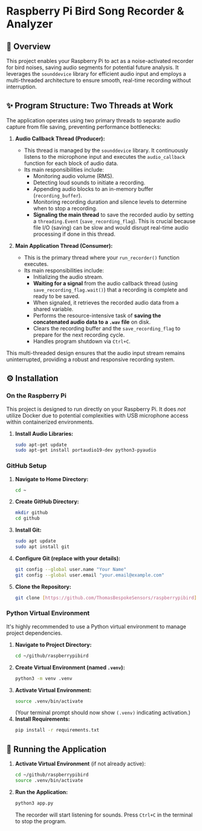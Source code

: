 # Raspberry Pi Bird Song Recorder & Analyzer

## 🚀 Overview

This project enables your Raspberry Pi to act as a noise-activated recorder for bird noises, saving audio segments for potential future analysis. It leverages the `sounddevice` library for efficient audio input and employs a multi-threaded architecture to ensure smooth, real-time recording without interruption.

## ✨ Program Structure: Two Threads at Work

The application operates using two primary threads to separate audio capture from file saving, preventing performance bottlenecks:

1.  **Audio Callback Thread (Producer):**
    * This thread is managed by the `sounddevice` library. It continuously listens to the microphone input and executes the `audio_callback` function for each block of audio data.
    * Its main responsibilities include:
        * Monitoring audio volume (RMS).
        * Detecting loud sounds to initiate a recording.
        * Appending audio blocks to an in-memory buffer (`recording_buffer`).
        * Monitoring recording duration and silence levels to determine when to stop a recording.
        * **Signaling the main thread** to save the recorded audio by setting a `threading.Event` (`save_recording_flag`). This is crucial because file I/O (saving) can be slow and would disrupt real-time audio processing if done in this thread.

2.  **Main Application Thread (Consumer):**
    * This is the primary thread where your `run_recorder()` function executes.
    * Its main responsibilities include:
        * Initializing the audio stream.
        * **Waiting for a signal** from the audio callback thread (using `save_recording_flag.wait()`) that a recording is complete and ready to be saved.
        * When signaled, it retrieves the recorded audio data from a shared variable.
        * Performs the resource-intensive task of **saving the concatenated audio data to a `.wav` file** on disk.
        * Clears the recording buffer and the `save_recording_flag` to prepare for the next recording cycle.
        * Handles program shutdown via `Ctrl+C`.

This multi-threaded design ensures that the audio input stream remains uninterrupted, providing a robust and responsive recording system.

## ⚙️ Installation

### On the Raspberry Pi

This project is designed to run directly on your Raspberry Pi. It does *not* utilize Docker due to potential complexities with USB microphone access within containerized environments.

1.  **Install Audio Libraries:**
    ```bash
    sudo apt-get update
    sudo apt-get install portaudio19-dev python3-pyaudio
    ```

### GitHub Setup

1.  **Navigate to Home Directory:**
    ```bash
    cd ~
    ```
2.  **Create GitHub Directory:**
    ```bash
    mkdir github
    cd github
    ```
3.  **Install Git:**
    ```bash
    sudo apt update
    sudo apt install git
    ```
4.  **Configure Git (replace with your details):**
    ```bash
    git config --global user.name "Your Name"
    git config --global user.email "your.email@example.com"
    ```
5.  **Clone the Repository:**
    ```bash
    git clone [https://github.com/ThomasBespokeSensors/raspberrypibird](https://github.com/ThomasBespokeSensors/raspberrypibird)
    ```

### Python Virtual Environment

It's highly recommended to use a Python virtual environment to manage project dependencies.

1.  **Navigate to Project Directory:**
    ```bash
    cd ~/github/raspberrypibird
    ```
2.  **Create Virtual Environment (named `.venv`):**
    ```bash
    python3 -m venv .venv
    ```
3.  **Activate Virtual Environment:**
    ```bash
    source .venv/bin/activate
    ```
    (Your terminal prompt should now show `(.venv)` indicating activation.)
4.  **Install Requirements:**
    ```bash
    pip install -r requirements.txt
    ```

## 🚀 Running the Application

1.  **Activate Virtual Environment** (if not already active):
    ```bash
    cd ~/github/raspberrypibird
    source .venv/bin/activate
    ```
2.  **Run the Application:**
    ```bash
    python3 app.py
    ```

    The recorder will start listening for sounds. Press `Ctrl+C` in the terminal to stop the program.